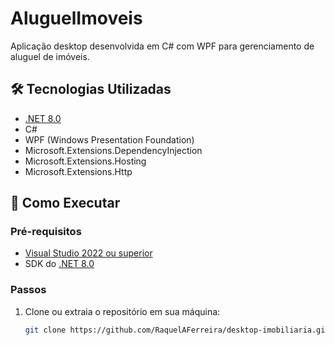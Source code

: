 # AluguelImoveis

Aplicação desktop desenvolvida em C# com WPF para gerenciamento de aluguel de imóveis.

## 🛠️ Tecnologias Utilizadas

- [.NET 8.0](https://dotnet.microsoft.com/en-us/download/dotnet/8.0)
- C#
- WPF (Windows Presentation Foundation)
- Microsoft.Extensions.DependencyInjection
- Microsoft.Extensions.Hosting
- Microsoft.Extensions.Http

## 🚀 Como Executar

### Pré-requisitos

- [Visual Studio 2022 ou superior](https://visualstudio.microsoft.com/)
- SDK do [.NET 8.0](https://dotnet.microsoft.com/en-us/download/dotnet/8.0)

### Passos

1. Clone ou extraia o repositório em sua máquina:

   ```bash
   git clone https://github.com/RaquelAFerreira/desktop-imobiliaria.git
